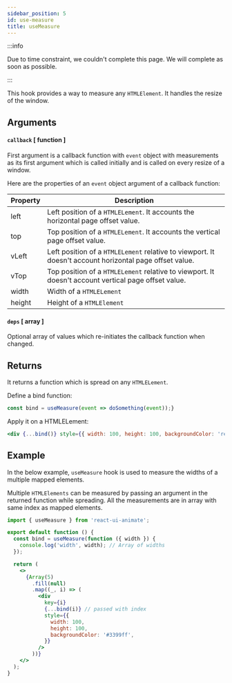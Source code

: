 ```yaml
---
sidebar_position: 5
id: use-measure
title: useMeasure
---
```


:::info

Due to time constraint, we couldn't complete this page. We will complete as soon as possible.

:::

This hook provides a way to measure any `HTMLElement`. It handles the resize of the window.

## Arguments

#### `callback` [ function ]

First argument is a callback function with `event` object with measurements as its first argument which is called initially and is called on every resize of a window.

Here are the properties of an `event` object argument of a callback function:

| Property | Description                                                                                             |
| -------- | ------------------------------------------------------------------------------------------------------- |
| left     | Left position of a `HTMLELement`. It accounts the horizontal page offset value.                         |
| top      | Top position of a `HTMLELement`. It accounts the vertical page offset value.                            |
| vLeft    | Left position of a `HTMLELement` relative to viewport. It doesn't account horizontal page offset value. |
| vTop     | Top position of a `HTMLELement` relative to viewport. It doesn't account vertical page offset value.    |
| width    | Width of a `HTMLELement`                                                                                |
| height   | Height of a `HTMLElement`                                                                               |

#### `deps` [ array ]

Optional array of values which re-initiates the callback function when changed.

## Returns

It returns a function which is spread on any `HTMLELement`.

Define a bind function:

```js
const bind = useMeasure(event => doSomething(event));}
```

Apply it on a HTMLELement:

```jsx
<div {...bind()} style={{ width: 100, height: 100, backgroundColor: 'red' }} />
```

## Example

In the below example, `useMeasure` hook is used to measure the widths of a multiple mapped elements.

Multiple `HTMLElements` can be measured by passing an argument in the returned function while spreading. All the measurements are in array with same index as mapped elements.

```jsx
import { useMeasure } from 'react-ui-animate';

export default function () {
  const bind = useMeasure(function ({ width }) {
    console.log('width', width); // Array of widths
  });

  return (
    <>
      {Array(5)
        .fill(null)
        .map((_, i) => (
          <div
            key={i}
            {...bind(i)} // passed with index
            style={{
              width: 100,
              height: 100,
              backgroundColor: '#3399ff',
            }}
          />
        ))}
    </>
  );
}
```
